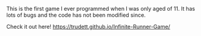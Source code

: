 This is the first game I ever programmed when I was only aged of 11.
It has lots of bugs and the code has not been modified since.

Check it out here! https://trudett.github.io/Infinite-Runner-Game/
